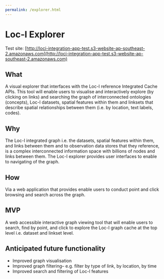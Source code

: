 ```yaml
---
permalink: /explorer.html
---
```


# Loc-I Explorer

Test site:
[http://loci-integration-app-test.s3-website-ap-southeast-2.amazonaws.com](http://loci-integration-app-test.s3-website-ap-southeast-2.amazonaws.com)

## What

A visual explorer that interfaces with the Loc-I reference Integrated Cache APIs. This tool will enable users to visualise and interactively explore (by clicking on links) and searching the graph of interconnected ontologies (concepts), Loc-I datasets, spatial features within them and linksets that describe spatial relationships between them (i.e. by location, text labels, codes). 
     
## Why

The Loc-I integrated graph i.e. the datasets, spatial features within them, and links between them and to observation data stores that they reference, is a complex interconnected information space with billions of nodes and links between them. The Loc-I explorer provides user interfaces to enable to navigating of the graph. 
     
## How 

Via a web application that provides enable users to conduct point and click browsing and search across the graph. 

     
## MVP 
A web accessible interactive graph viewing tool that will enable users to search, find by point, and click to explore the Loc-I graph cache at the top level i.e. dataset and linkset level.
     
## Anticipated future functionality

* Improved graph visualisation 
* Improved graph filtering– e.g. filter by type of link, by location, by time 
* Improved search and filtering of Loc-I features